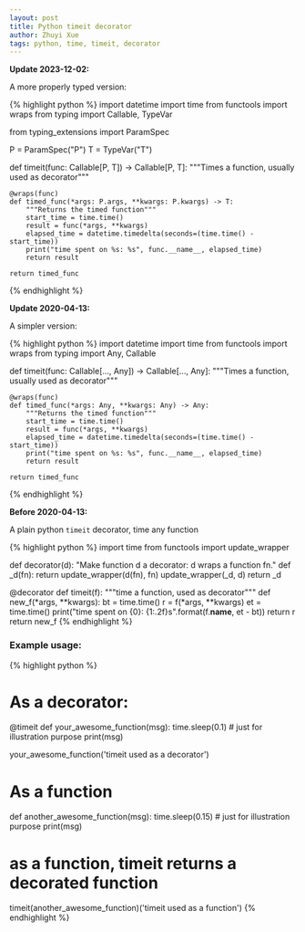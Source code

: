 ```yaml
---
layout: post
title: Python timeit decorator
author: Zhuyi Xue
tags: python, time, timeit, decorator
---
```


**Update 2023-12-02:**

A more properly typed version:

{% highlight python %}
import datetime
import time
from functools import wraps
from typing import Callable, TypeVar

from typing_extensions import ParamSpec

P = ParamSpec("P")
T = TypeVar("T")


def timeit(func: Callable[P, T]) -> Callable[P, T]:
    """Times a function, usually used as decorator"""

    @wraps(func)
    def timed_func(*args: P.args, **kwargs: P.kwargs) -> T:
        """Returns the timed function"""
        start_time = time.time()
        result = func(*args, **kwargs)
        elapsed_time = datetime.timedelta(seconds=(time.time() - start_time))
        print("time spent on %s: %s", func.__name__, elapsed_time)
        return result

    return timed_func
{% endhighlight %}

**Update 2020-04-13:**

A simpler version:

{% highlight python %}
import datetime
import time
from functools import wraps
from typing import Any, Callable


def timeit(func: Callable[..., Any]) -> Callable[..., Any]:
    """Times a function, usually used as decorator"""

    @wraps(func)
    def timed_func(*args: Any, **kwargs: Any) -> Any:
        """Returns the timed function"""
        start_time = time.time()
        result = func(*args, **kwargs)
        elapsed_time = datetime.timedelta(seconds=(time.time() - start_time))
        print("time spent on %s: %s", func.__name__, elapsed_time)
        return result

    return timed_func
{% endhighlight %}

**Before 2020-04-13:**

A plain python `timeit` decorator, time any function

{% highlight python %}
import time
from functools import update_wrapper


def decorator(d):
    "Make function d a decorator: d wraps a function fn."
    def _d(fn):
        return update_wrapper(d(fn), fn)
    update_wrapper(_d, d)
    return _d


@decorator
def timeit(f):
    """time a function, used as decorator"""
    def new_f(*args, **kwargs):
        bt = time.time()
        r = f(*args, **kwargs)
        et = time.time()
        print("time spent on {0}: {1:.2f}s".format(f.__name__, et - bt))
        return r
    return new_f
{% endhighlight %}


### Example usage:


{% highlight python %}
# As a decorator:
@timeit
def your_awesome_function(msg):
    time.sleep(0.1)             # just for illustration purpose
    print(msg)
	
your_awesome_function('timeit used as a decorator')


# As a function
def another_awesome_function(msg):
    time.sleep(0.15)            # just for illustration purpose
    print(msg)

# as a function, timeit returns a decorated function
timeit(another_awesome_function)('timeit used as a function')
{% endhighlight %}
